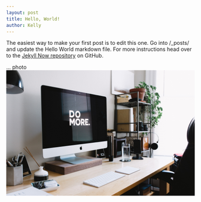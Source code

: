 ```yaml
---
layout: post
title: Hello, World!
author: Kelly
---
```


The easiest way to make your first post is to edit this one. Go into /_posts/ and update the Hello World markdown file. For more instructions head over to the [Jekyll Now repository](https://github.com/barryclark/jekyll-now) on GitHub.


... photo
![Photo by Carl Heyerdahl on Unsplash](/images/7996E9F4-6745-4A3C-991D-94C731EE3781.jpeg)


